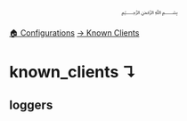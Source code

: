 <p align=center>
   ﷽
</p>

[🏠 Configurations](/docs/CONFIGURATION.md)
[→ Known Clients](/docs/configurations/known_clients.md)

# known_clients ↴
## loggers




